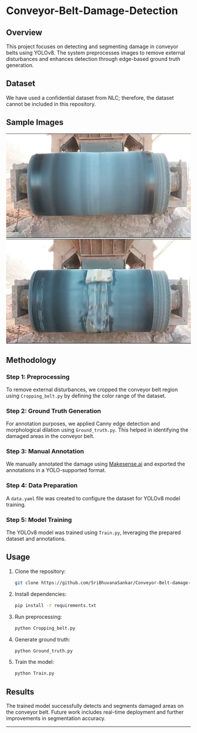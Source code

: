 # Conveyor-Belt-Damage-Detection

## Overview
This project focuses on detecting and segmenting damage in conveyor belts using YOLOv8. The system preprocesses images to remove external disturbances and enhances detection through edge-based ground truth generation.

## Dataset
We have used a confidential dataset from NLC; therefore, the dataset cannot be included in this repository.

## Sample Images

![No Damage](https://github.com/SriBhuvanaSankar/Conveyor-Belt-damage-Detection/blob/main/no_damage.jpeg)
![Damage](https://github.com/SriBhuvanaSankar/Conveyor-Belt-damage-Detection/blob/main/damage.jpeg)

## Methodology

### Step 1: Preprocessing
To remove external disturbances, we cropped the conveyor belt region using `Cropping_belt.py` by defining the color range of the dataset.

### Step 2: Ground Truth Generation
For annotation purposes, we applied Canny edge detection and morphological dilation using `Ground_truth.py`. This helped in identifying the damaged areas in the conveyor belt.

### Step 3: Manual Annotation
We manually annotated the damage using [Makesense.ai](https://www.makesense.ai/) and exported the annotations in a YOLO-supported format.

### Step 4: Data Preparation
A `data.yaml` file was created to configure the dataset for YOLOv8 model training.

### Step 5: Model Training
The YOLOv8 model was trained using `Train.py`, leveraging the prepared dataset and annotations.

## Usage
1. Clone the repository:
   ```bash
   git clone https://github.com/SriBhuvanaSankar/Conveyor-Belt-damage-Detection.git
   ```
2. Install dependencies:
   ```bash
   pip install -r requirements.txt
   ```
3. Run preprocessing:
   ```bash
   python Cropping_belt.py
   ```
4. Generate ground truth:
   ```bash
   python Ground_truth.py
   ```
5. Train the model:
   ```bash
   python Train.py
   ```

## Results
The trained model successfully detects and segments damaged areas on the conveyor belt. Future work includes real-time deployment and further improvements in segmentation accuracy.

---
